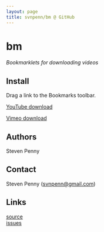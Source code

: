 ```yaml
---
layout: page
title: svnpenn/bm @ GitHub
---
```


# bm
*Bookmarklets for downloading videos* 

## Install
Drag a link to the Bookmarks toolbar.

[YouTube download][y]

[Vimeo download][v]

## Authors
Steven Penny

## Contact
Steven Penny (svnpenn@gmail.com)

## Links
[source](http://github.com/svnpenn/bm)  
[issues](http://github.com/svnpenn/bm/issues)  

[y]:javascript:(function(){document.body.appendChild(document.createElement('script')).src='http://svnpenn.github.com/bm/yt.js'})()
[v]:javascript:(function(){document.body.appendChild(document.createElement('script')).src='http://svnpenn.github.com/bm/vimeo.js'})()